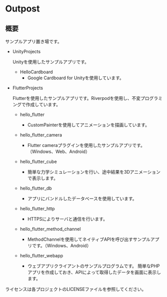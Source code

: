 # Outpost

## 概要

サンプルアプリ置き場です。

- UnityProjects

  Unityを使用したサンプルアプリです。

    - HelloCardboard
        - Google Cardboard for Unityを使用しています。

- FlutterProjects

  Flutterを使用したサンプルアプリです。Riverpodを使用し、不変プログラミングで作成しています。
  
    - hello_flutter
        - CustomPainterを使用してアニメーションを描画しています。

    - hello_flutter_camera
        - Flutter cameraプラグインを使用したサンプルアプリです。（Windows、Web、Android）

    - hello_flutter_cube
        - 簡単な力学シミュレーションを行い、途中結果を3Dアニメーションで表示します。

    - hello_flutter_db
        - アプリにバンドルしたデータベースを使用しています。
    
    - hello_flutter_http
        - HTTPSによりサーバと通信を行います。

    - hello_flutter_method_channel
        - MethodChannelを使用してネイティブAPIを呼び出すサンプルアプリです。（Windows、Android）

    - hello_flutter_webapp
        - ウェブアプリクライアントのサンプルプログラムです。 簡単なPHPアプリを作成しておき、APIによって取得したデータを画面に表示します。

ライセンスは各プロジェクトのLICENSEファイルを参照してください。
